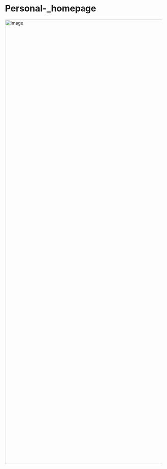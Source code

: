 # Personal-_homepage
<img width="1427" alt="image" src="https://user-images.githubusercontent.com/33475973/157203920-33e023cf-7a78-4b8e-a5da-a68c109ab794.png">
